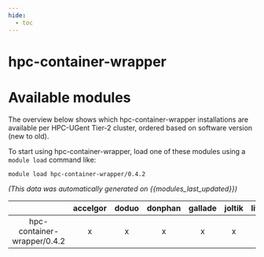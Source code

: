 ```yaml
---
hide:
  - toc
---
```


hpc-container-wrapper
=====================

# Available modules


The overview below shows which hpc-container-wrapper installations are available per HPC-UGent Tier-2 cluster, ordered based on software version (new to old).

To start using hpc-container-wrapper, load one of these modules using a `module load` command like:

```shell
module load hpc-container-wrapper/0.4.2
```

*(This data was automatically generated on {{modules_last_updated}})*

| |accelgor|doduo|donphan|gallade|joltik|litleo|shinx|
| :---: | :---: | :---: | :---: | :---: | :---: | :---: | :---: |
|hpc-container-wrapper/0.4.2|x|x|x|x|x|x|x|
